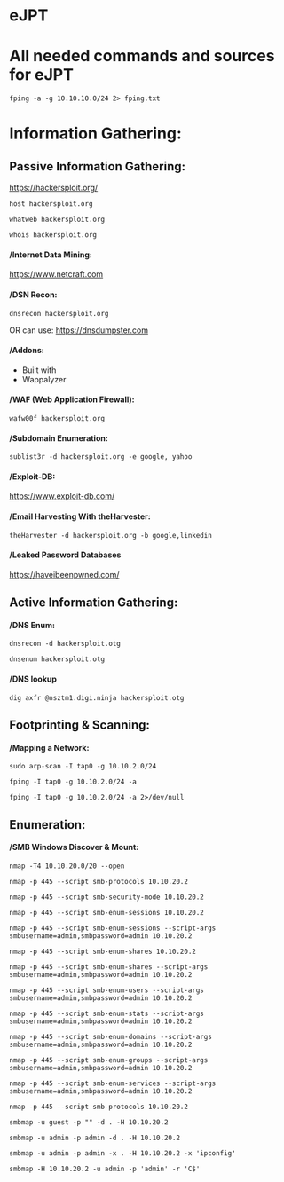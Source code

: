 # eJPT
# All needed commands and sources for eJPT


```
fping -a -g 10.10.10.0/24 2> fping.txt
```
# Information Gathering:
## Passive Information Gathering:
https://hackersploit.org/
```
host hackersploit.org
```
```
whatweb hackersploit.org
```
```
whois hackersploit.org
```
#### /Internet Data Mining:
https://www.netcraft.com

#### /DSN Recon:
```
dnsrecon hackersploit.org
```
OR can use: https://dnsdumpster.com 

#### /Addons:
- Built with
- Wappalyzer

#### /WAF (Web Application Firewall):
```
wafw00f hackersploit.org
```
#### /Subdomain Enumeration:
```
sublist3r -d hackersploit.org -e google, yahoo
```
#### /Exploit-DB:
https://www.exploit-db.com/

#### /Email Harvesting With theHarvester:
```
theHarvester -d hackersploit.org -b google,linkedin
```
#### /Leaked Password Databases
https://haveibeenpwned.com/

## Active Information Gathering:

#### /DNS Enum:
```
dnsrecon -d hackersploit.otg
```
```
dnsenum hackersploit.otg
```
#### /DNS lookup
```
dig axfr @nsztm1.digi.ninja hackersploit.otg
```
## Footprinting & Scanning:
#### /Mapping a Network:
```
sudo arp-scan -I tap0 -g 10.10.2.0/24
```
```
fping -I tap0 -g 10.10.2.0/24 -a
```
```
fping -I tap0 -g 10.10.2.0/24 -a 2>/dev/null
```
## Enumeration:
#### /SMB Windows Discover & Mount:
```
nmap -T4 10.10.20.0/20 --open
```
```
nmap -p 445 --script smb-protocols 10.10.20.2
```
```
nmap -p 445 --script smb-security-mode 10.10.20.2
```
```
nmap -p 445 --script smb-enum-sessions 10.10.20.2
```
```
nmap -p 445 --script smb-enum-sessions --script-args smbusername=admin,smbpassword=admin 10.10.20.2
```
```
nmap -p 445 --script smb-enum-shares 10.10.20.2
```
```
nmap -p 445 --script smb-enum-shares --script-args smbusername=admin,smbpassword=admin 10.10.20.2
```
```
nmap -p 445 --script smb-enum-users --script-args smbusername=admin,smbpassword=admin 10.10.20.2
```
```
nmap -p 445 --script smb-enum-stats --script-args smbusername=admin,smbpassword=admin 10.10.20.2
```
```
nmap -p 445 --script smb-enum-domains --script-args smbusername=admin,smbpassword=admin 10.10.20.2
```
```
nmap -p 445 --script smb-enum-groups --script-args smbusername=admin,smbpassword=admin 10.10.20.2
```
```
nmap -p 445 --script smb-enum-services --script-args smbusername=admin,smbpassword=admin 10.10.20.2
```
```
nmap -p 445 --script smb-protocols 10.10.20.2
```
```
smbmap -u guest -p "" -d . -H 10.10.20.2
```
```
smbmap -u admin -p admin -d . -H 10.10.20.2
```
```
smbmap -u admin -p admin -x . -H 10.10.20.2 -x 'ipconfig'
```
```
smbmap -H 10.10.20.2 -u admin -p 'admin' -r 'C$'
```























